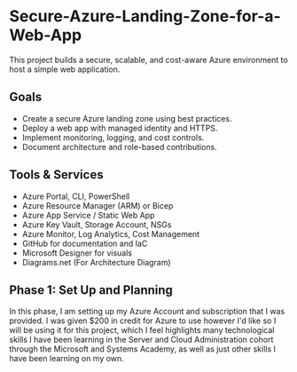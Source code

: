 # Secure-Azure-Landing-Zone-for-a-Web-App
This project builds a secure, scalable, and cost-aware Azure environment to host a simple web application.
##  Goals

- Create a secure Azure landing zone using best practices.
- Deploy a web app with managed identity and HTTPS.
- Implement monitoring, logging, and cost controls.
- Document architecture and role-based contributions.

##  Tools & Services

- Azure Portal, CLI, PowerShell
- Azure Resource Manager (ARM) or Bicep
- Azure App Service / Static Web App
- Azure Key Vault, Storage Account, NSGs
- Azure Monitor, Log Analytics, Cost Management
- GitHub for documentation and IaC
- Microsoft Designer for visuals
- Diagrams.net (For Architecture Diagram)

## Phase 1: Set Up and Planning
In this phase, I am setting up my Azure Account and subscription that I was provided. I was given $200 in credit for Azure to use however I'd like so I will be using it for this project, which I feel highlights many technological skills I have been learning in the Server and Cloud Administration cohort through the Microsoft and Systems Academy, as well as just other skills I have been learning on my own.
